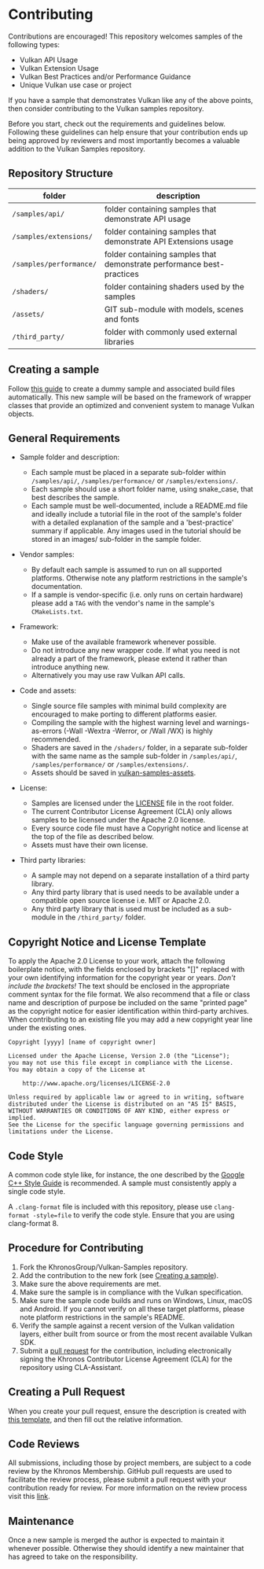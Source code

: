 <!--
- Copyright (c) 2019-2021, Arm Limited and Contributors
-
- SPDX-License-Identifier: Apache-2.0
-
- Licensed under the Apache License, Version 2.0 the "License";
- you may not use this file except in compliance with the License.
- You may obtain a copy of the License at
-
-     http://www.apache.org/licenses/LICENSE-2.0
-
- Unless required by applicable law or agreed to in writing, software
- distributed under the License is distributed on an "AS IS" BASIS,
- WITHOUT WARRANTIES OR CONDITIONS OF ANY KIND, either express or implied.
- See the License for the specific language governing permissions and
- limitations under the License.
-
-->

# Contributing

Contributions are encouraged! This repository welcomes samples of the following types:
- Vulkan API Usage
- Vulkan Extension Usage
- Vulkan Best Practices and/or Performance Guidance
- Unique Vulkan use case or project

If you have a sample that demonstrates Vulkan like any of the above points, then consider contributing to the Vulkan samples repository.

Before you start, check out the requirements and guidelines below.
Following these guidelines can help ensure that your contribution ends up being approved by reviewers and most importantly becomes a valuable addition to the Vulkan Samples repository.

## Repository Structure

| folder                  | description                                                           |
|-------------------------|-----------------------------------------------------------------------|
| `/samples/api/`         | folder containing samples that demonstrate API usage                  |
| `/samples/extensions/`  | folder containing samples that demonstrate API Extensions usage       |
| `/samples/performance/` | folder containing samples that demonstrate performance best-practices |
| `/shaders/`             | folder containing shaders used by the samples                         |
| `/assets/`              | GIT sub-module with models, scenes and fonts                          |
| `/third_party/`         | folder with commonly used external libraries                          |


## Creating a sample

Follow [this guide](docs/create_sample.md) to create a dummy sample and associated build files automatically.
This new sample will be based on the framework of wrapper classes that provide an optimized and convenient system to manage Vulkan objects.

## General Requirements

- Sample folder and description:
  - Each sample must be placed in a separate sub-folder within `/samples/api/`, `/samples/performance/` or `/samples/extensions/`.
  - Each sample should use a short folder name, using snake_case, that best describes the sample.
  - Each sample must be well-documented, include a README.md file and ideally include a tutorial file in the root of the sample's folder with a detailed explanation of the sample and a 'best-practice' summary if applicable.
    Any images used in the tutorial should be stored in an images/ sub-folder in the sample folder.

- Vendor samples:
  - By default each sample is assumed to run on all supported platforms. Otherwise note any platform restrictions in the sample's documentation.
  - If a sample is vendor-specific (i.e. only runs on certain hardware) please add a `TAG` with the vendor's name in the sample's `CMakeLists.txt`.

- Framework:
  - Make use of the available framework whenever possible.
  - Do not introduce any new wrapper code. If what you need is not already a part of the framework, please extend it rather than introduce anything new.
  - Alternatively you may use raw Vulkan API calls.

- Code and assets:
  - Single source file samples with minimal build complexity are encouraged to make porting to different platforms easier.
  - Compiling the sample with the highest warning level and warnings-as-errors (-Wall -Wextra -Werror, or /Wall /WX) is highly recommended.
  - Shaders are saved in the `/shaders/` folder, in a separate sub-folder with the same name as the sample sub-folder in `/samples/api/`, `/samples/performance/` or `/samples/extensions/`.
  - Assets should be saved in [vulkan-samples-assets](https://github.com/KhronosGroup/Vulkan-Samples-Assets).

- License:
  - Samples are licensed under the [LICENSE](LICENSE) file in the root folder.
  - The current Contributor License Agreement (CLA) only allows samples to be licensed under the Apache 2.0 license.
  - Every source code file must have a Copyright notice and license at the top of the file as described below.
  - Assets must have their own license.

- Third party libraries:
  - A sample may not depend on a separate installation of a third party library.
  - Any third party library that is used needs to be available under a compatible open source license i.e. MIT or Apache 2.0.
  - Any third party library that is used must be included as a sub-module in the `/third_party/` folder.

## Copyright Notice and License Template

To apply the Apache 2.0 License to your work, attach the following boilerplate notice, with
the fields enclosed by brackets "[]" replaced with your own identifying information for
the copyright year or years. *Don't include the brackets!* The text should be enclosed in the appropriate comment
syntax for the file format. We also recommend that a file or class name and description
of purpose be included on the same "printed page" as the copyright notice for easier
identification within third-party archives.
When contributing to an existing file you may add a new copyright year line under the existing ones.

    Copyright [yyyy] [name of copyright owner]

    Licensed under the Apache License, Version 2.0 (the "License");
    you may not use this file except in compliance with the License.
    You may obtain a copy of the License at

        http://www.apache.org/licenses/LICENSE-2.0

    Unless required by applicable law or agreed to in writing, software
    distributed under the License is distributed on an "AS IS" BASIS,
    WITHOUT WARRANTIES OR CONDITIONS OF ANY KIND, either express or implied.
    See the License for the specific language governing permissions and
    limitations under the License.

## Code Style

A common code style like, for instance, the one described by the [Google C++ Style Guide](https://google.github.io/styleguide/cppguide.html)
is recommended. A sample must consistently apply a single code style.

A `.clang-format` file is included with this repository, please use `clang-format -style=file` to verify the code style. Ensure that you are using clang-format 8.

## Procedure for Contributing

  1. Fork the KhronosGroup/Vulkan-Samples repository.
  2. Add the contribution to the new fork (see [Creating a sample](#creating-a-sample)).
  3. Make sure the above requirements are met.
  4. Make sure the sample is in compliance with the Vulkan specification.
  5. Make sure the sample code builds and runs on Windows, Linux, macOS and Android. If you cannot verify on all these target platforms, please note platform restrictions in the sample's README.
  6. Verify the sample against a recent version of the Vulkan validation layers, either built from source or from the most recent available Vulkan SDK.
  7. Submit a [pull request](#creating-a-pull-request) for the contribution, including electronically signing the Khronos Contributor License Agreement (CLA) for the repository using CLA-Assistant.

## Creating a Pull Request

When you create your pull request, ensure the description is created with [this template](docs/pull_request_template.md), and then fill out the relative information. 

## Code Reviews

All submissions, including those by project members, are subject to a code review by the Khronos Membership.
GitHub pull requests are used to facilitate the review process, please submit a pull request with your contribution ready for review.
For more information on the review process visit this [link](https://github.com/KhronosGroup/Vulkan-Samples/wiki/Review-Process).

## Maintenance

Once a new sample is merged the author is expected to maintain it whenever possible.
Otherwise they should identify a new maintainer that has agreed to take on the responsibility.
